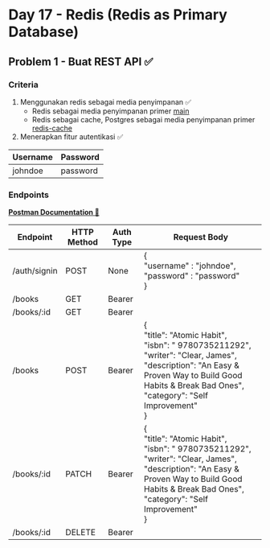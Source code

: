 # Day 17 - Redis (Redis as Primary Database)

## Problem 1 - Buat REST API ✅

### Criteria
1. Menggunakan redis sebagai media penyimpanan ✅
    - Redis sebagai media penyimpanan primer [main](https://github.com/daimus/UpskilledD17_Redis)
    - Redis sebagai cache, Postgres sebagai media penyimpanan primer [redis-cache](https://github.com/daimus/UpskilledD17_Redis/tree/redis-cache)
2. Menerapkan fitur autentikasi ✅

| Username | Password |
|----------|----------|
| johndoe  | password |

### Endpoints

**[Postman Documentation 🔗](resources/RedisBook.postman_collection.json)**

| Endpoint     | HTTP Method | Auth Type | Request Body                                                                                                                                                                                                            |
|--------------|-------------|-----------|-------------------------------------------------------------------------------------------------------------------------------------------------------------------------------------------------------------------------|
| /auth/signin | POST        | None      | {<br/> "username" : "johndoe", <br/> "password" : "password"<br/>}                                                                                                                                                      |
| /books       | GET         | Bearer    |                                                                                                                                                                                                                         |
| /books/:id   | GET         | Bearer    |                                                                                                                                                                                                                         |
| /books       | POST        | Bearer    | {<br/>"title": "Atomic Habit",<br/> "isbn": " 9780735211292", <br/> "writer": "Clear, James",<br/>"description": "An Easy & Proven Way to Build Good Habits & Break Bad Ones",<br/>"category": "Self Improvement"<br/>} |
| /books/:id   | PATCH       | Bearer    | {<br/>"title": "Atomic Habit",<br/> "isbn": " 9780735211292", <br/> "writer": "Clear, James",<br/>"description": "An Easy & Proven Way to Build Good Habits & Break Bad Ones",<br/>"category": "Self Improvement"<br/>} |
| /books/:id   | DELETE      | Bearer    |                                                                                                                                                                                                                         |
